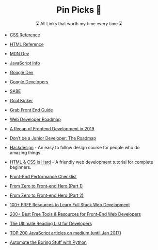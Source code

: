 
<h1 align="center">Pin Picks 📌</h1>

<p align="center">
⌛ All Links that worth my time every time ⌛
</p>

- [CSS Reference](http://cssreference.io/)
- [HTML Reference](http://htmlreference.io/)
- [MDN Dev](https://developer.mozilla.org/en-US/)
- [JavaScript Info](https://javascript.info/)
- [Google Dev](https://web.dev/)
- [Google Developers](https://developers.google.com/web/fundamentals)
- [SABE](https://sabe.io/)
- [Goal Kicker](http://goalkicker.com/)
- [Grab Front End Guide](https://github.com/grab/front-end-guide)
- [Web Developer Roadmap](https://github.com/kamranahmedse/developer-roadmap)
- [A Recap of Frontend Development in 2019](https://levelup.gitconnected.com/a-recap-of-frontend-development-in-2019-1e7d07966d6c)
- [Don’t be a Junior Developer: The Roadmap](https://zerotomastery.io/blog/dont-be-a-junior-developer-the-roadmap/)

- [Hackdesign](https://hackdesign.org) - An easy to follow design course for people who do amazing things.
- [HTML & CSS is Hard](https://internetingishard.com/html-and-css/) - A friendly web development tutorial for complete beginners.
- [Front-End Performance Checklist](https://www.smashingmagazine.com/2018/01/front-end-performance-checklist-2018-pdf-pages/)

- [From Zero to Front-end Hero (Part 1)](https://medium.freecodecamp.com/from-zero-to-front-end-hero-part-1-7d4f7f0bff02)
- [From Zero to Front-end Hero (Part 2)](https://medium.freecodecamp.com/from-zero-to-front-end-hero-part-2-adfa4824da9b)
- [100+ FREE Resources to Learn Full Stack Web Development](https://github.com/bmorelli25/Become-A-Full-Stack-Web-Developer)
- [200+ Best Free Tools & Resources for Front-End Web Developers](https://medium.com/@ti_asif/200-best-free-tools-resources-for-front-end-web-developers-3fb3c415a643#.oq3s5llo4)

- [The Ultimate Reading List for Developers](https://medium.com/@YogevSitton/the-ultimate-reading-list-for-developers-e96c832d9687)
- [TOP 200 JavaScript articles on medium (until Jan 2017)](https://hackernoon.com/top-200-javascript-articles-on-medium-until-jan-2017-a0c6a1bfe094)

- [Automate the Boring Stuff with Python](https://automatetheboringstuff.com/)
